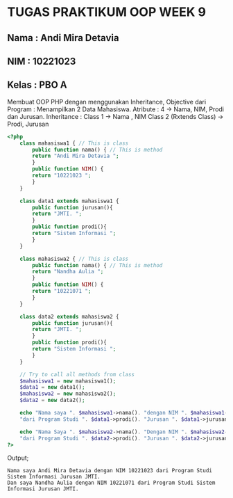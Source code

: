 # TUGAS PRAKTIKUM OOP WEEK 9

## Nama : Andi Mira Detavia
## NIM : 10221023
## Kelas : PBO A

Membuat OOP PHP dengan menggunakan Inheritance, Objective dari Program : Menampilkan 2 Data Mahasiswa. 
Atribute : 4 -> Nama, NIM, Prodi dan Jurusan.
Inheritance :
Class 1 -> Nama , NIM
Class 2 (Rxtends Class) -> Prodi, Jurusan

```php
<?php
    class mahasiswa1 { // This is class
        public function nama() { // This is method
        return "Andi Mira Detavia ";
        }
        public function NIM() {
        return "10221023 ";
        }
    } 

    class data1 extends mahasiswa1 { 
        public function jurusan(){
        return "JMTI. ";
        }
        public function prodi(){
        return "Sistem Informasi ";
        }
    }

    class mahasiswa2 { // This is class
        public function nama() { // This is method
        return "Nandha Aulia ";
        }
        public function NIM() {
        return "10221071 ";
        }
    }

    class data2 extends mahasiswa2 { 
        public function jurusan(){
        return "JMTI. ";
        }
        public function prodi(){
        return "Sistem Informasi ";
        }
    }

    // Try to call all methods from class
    $mahasiswa1 = new mahasiswa1();
    $data1 = new data1();
    $mahasiswa2 = new mahasiswa2();
    $data2 = new data2();

    echo "Nama saya ". $mahasiswa1->nama(). "dengan NIM ". $mahasiswa1->NIM().
    "dari Program Studi ". $data1->prodi(). "Jurusan ". $data1->jurusan()."<br>";

    echo "Nama Saya ". $mahasiswa2->nama(). "Dengan NIM ". $mahasiswa2->nim().
    "dari Program Studi ". $data2->prodi(). "Jurusan ". $data2->jurusan()."<br>"; 
?>
```

Output;

```
Nama saya Andi Mira Detavia dengan NIM 10221023 dari Program Studi Sistem Informasi Jurusan JMTI.
Dan saya Nandha Aulia dengan NIM 10221071 dari Program Studi Sistem Informasi Jurusan JMTI.
```
